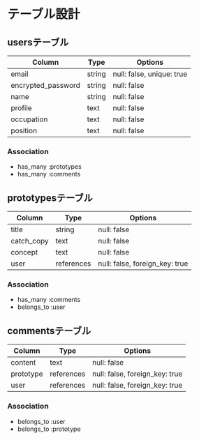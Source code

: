 # テーブル設計

## usersテーブル
| Column             | Type   | Options                   |
| ------------------ | ------ | ------------------------- |
| email              | string | null: false, unique: true |
| encrypted_password | string | null: false               |
| name               | string | null: false               |
| profile            | text   | null: false               |
| occupation          | text   | null: false               |
| position           | text   | null: false               |

### Association

- has_many :prototypes
- has_many :comments


## prototypesテーブル
| Column     | Type        | Options                        |
| ---------- | ----------- | ------------------------------ |
| title      | string      | null: false                    |
| catch_copy | text        | null: false                    |
| concept    | text        | null: false                    |
| user       | references  | null: false, foreign_key: true |

### Association
- has_many :comments
- belongs_to :user

## commentsテーブル
| Column     | Type        | Options                        |
| ---------- | ----------- | ------------------------------ |
| content    | text        | null: false                    |
| prototype  | references  | null: false, foreign_key: true |
| user       | references  | null: false, foreign_key: true |

### Association
- belongs_to :user
- belongs_to :prototype


